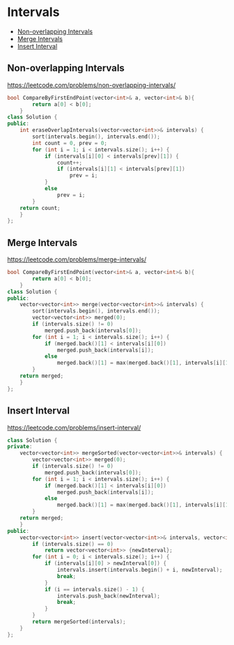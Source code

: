 # Intervals

+ [Non-overlapping Intervals](#non-overlapping-intervals)
+ [Merge Intervals](#merge-intervals)
+ [Insert Interval](#insert-interval)

## Non-overlapping Intervals

https://leetcode.com/problems/non-overlapping-intervals/

```C++
bool CompareByFirstEndPoint(vector<int>& a, vector<int>& b){
        return a[0] < b[0];
    }
class Solution {
public:
    int eraseOverlapIntervals(vector<vector<int>>& intervals) {
        sort(intervals.begin(), intervals.end());
        int count = 0, prev = 0;
        for (int i = 1; i < intervals.size(); i++) {
            if (intervals[i][0] < intervals[prev][1]) {
                count++;
                if (intervals[i][1] < intervals[prev][1])
                    prev = i;
            }
            else
                prev = i;
        }
    return count;
    }
};
```

## Merge Intervals

https://leetcode.com/problems/merge-intervals/

```C++
bool CompareByFirstEndPoint(vector<int>& a, vector<int>& b){
        return a[0] < b[0];
    }
class Solution {
public:
    vector<vector<int>> merge(vector<vector<int>>& intervals) {
        sort(intervals.begin(), intervals.end());
        vector<vector<int>> merged(0);
        if (intervals.size() != 0)
            merged.push_back(intervals[0]);
        for (int i = 1; i < intervals.size(); i++) {
            if (merged.back()[1] < intervals[i][0])
                merged.push_back(intervals[i]);
            else
                merged.back()[1] = max(merged.back()[1], intervals[i][1]);
        }
    return merged;
    }
};
```

## Insert Interval

https://leetcode.com/problems/insert-interval/

```C++
class Solution {
private:
    vector<vector<int>> mergeSorted(vector<vector<int>>& intervals) {
        vector<vector<int>> merged(0);
        if (intervals.size() != 0)
            merged.push_back(intervals[0]);
        for (int i = 1; i < intervals.size(); i++) {
            if (merged.back()[1] < intervals[i][0])
                merged.push_back(intervals[i]);
            else
                merged.back()[1] = max(merged.back()[1], intervals[i][1]);
        }
    return merged;
    }
public:
    vector<vector<int>> insert(vector<vector<int>>& intervals, vector<int>& newInterval) {
        if (intervals.size() == 0)
            return vector<vector<int>> {newInterval};
        for (int i = 0; i < intervals.size(); i++) {
            if (intervals[i][0] > newInterval[0]) {
                intervals.insert(intervals.begin() + i, newInterval);
                break;
            }
            if (i == intervals.size() - 1) {
                intervals.push_back(newInterval);
                break;
            }
        }
        return mergeSorted(intervals);
    }
};
```
